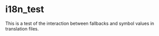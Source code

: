 # i18n_test

This is a test of the interaction between fallbacks and symbol values in translation files.
